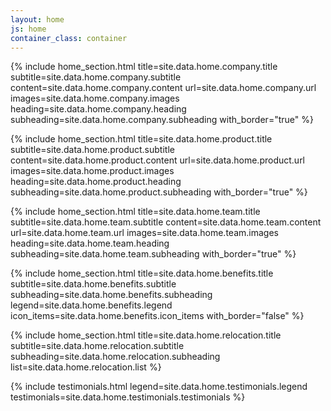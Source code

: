 ```yaml
---
layout: home
js: home
container_class: container
---
```


{% include home_section.html
    title=site.data.home.company.title
    subtitle=site.data.home.company.subtitle
    content=site.data.home.company.content
    url=site.data.home.company.url
    images=site.data.home.company.images
    heading=site.data.home.company.heading
    subheading=site.data.home.company.subheading
    with_border="true"
%}

{% include home_section.html
    title=site.data.home.product.title
    subtitle=site.data.home.product.subtitle
    content=site.data.home.product.content
    url=site.data.home.product.url
    images=site.data.home.product.images
    heading=site.data.home.product.heading
    subheading=site.data.home.product.subheading
    with_border="true"
%}

{% include home_section.html
    title=site.data.home.team.title
    subtitle=site.data.home.team.subtitle
    content=site.data.home.team.content
    url=site.data.home.team.url
    images=site.data.home.team.images
    heading=site.data.home.team.heading
    subheading=site.data.home.team.subheading
    with_border="true"
%}

{% include home_section.html
    title=site.data.home.benefits.title
    subtitle=site.data.home.benefits.subtitle
    subheading=site.data.home.benefits.subheading
    legend=site.data.home.benefits.legend
    icon_items=site.data.home.benefits.icon_items
    with_border="false"
%}

{% include home_section.html
    title=site.data.home.relocation.title
    subtitle=site.data.home.relocation.subtitle
    subheading=site.data.home.relocation.subheading
    list=site.data.home.relocation.list
%}

{% include testimonials.html
    legend=site.data.home.testimonials.legend
    testimonials=site.data.home.testimonials.testimonials
%}
